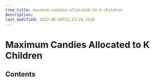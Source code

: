 ```yaml
---
tree_title: maximum-candies-allocated-to-k-children
description: 
last_modified: 2022-06-09T21:23:28.2328
---
```


# Maximum Candies Allocated to K Children

## Contents
